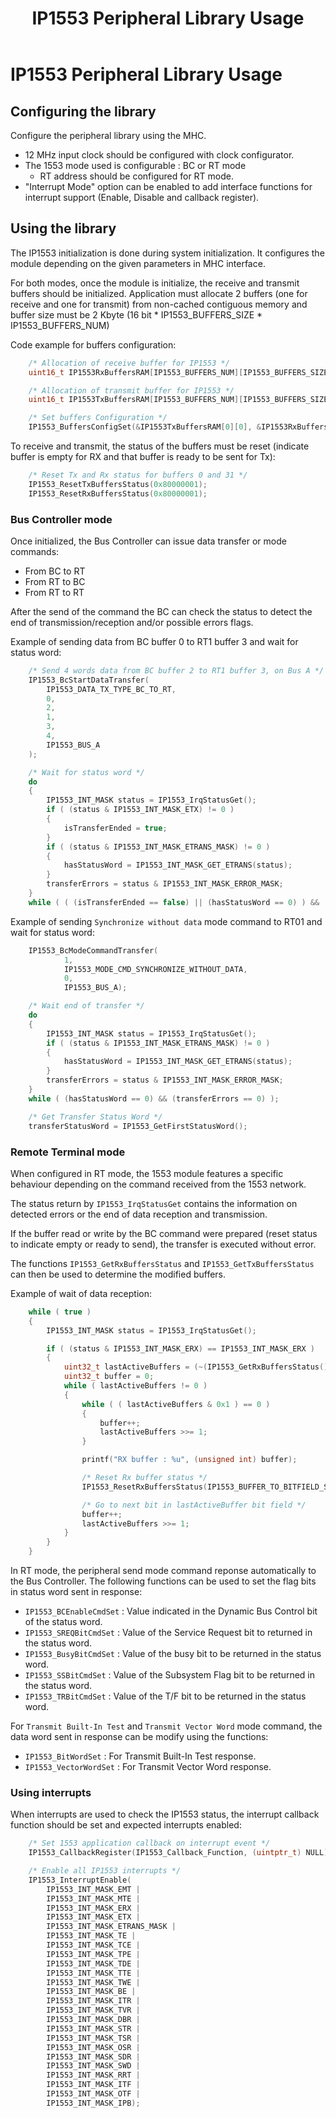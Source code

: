 ﻿---
grand_parent: Peripheral libraries
parent: IP1553 Peripheral Library
title: IP1553 Peripheral Library Usage
has_toc: true
nav_order: 1
---

# IP1553 Peripheral Library Usage

## Configuring the library

Configure the peripheral library using the MHC.

* 12 MHz input clock should be configured with clock configurator.
* The 1553 mode used is configurable : BC or RT mode
    * RT address should be configured for RT mode.
* "Interrupt Mode" option can be enabled to add interface functions for interrupt support (Enable, Disable and callback register).

## Using the library

The IP1553 initialization is done during system initialization. It configures the module depending on the given parameters in MHC interface.

For both modes, once the module is initialize, the receive and transmit buffers should be initialized. Application must allocate 2 buffers (one for receive and one for transmit) from non-cached contiguous memory and buffer size must be 2 Kbyte (16 bit * IP1553_BUFFERS_SIZE * IP1553_BUFFERS_NUM)

Code example for buffers configuration:

```c
    /* Allocation of receive buffer for IP1553 */
    uint16_t IP1553RxBuffersRAM[IP1553_BUFFERS_NUM][IP1553_BUFFERS_SIZE] __attribute__((aligned (32)))__attribute__((section (".ram_nocache")));

    /* Allocation of transmit buffer for IP1553 */
    uint16_t IP1553TxBuffersRAM[IP1553_BUFFERS_NUM][IP1553_BUFFERS_SIZE] __attribute__((aligned (32)))__attribute__((section (".ram_nocache")));

    /* Set buffers Configuration */
    IP1553_BuffersConfigSet(&IP1553TxBuffersRAM[0][0], &IP1553RxBuffersRAM[0][0]);
```

To receive and transmit, the status of the buffers must be reset (indicate buffer is empty for RX and that buffer is ready to be sent for Tx):

```c
    /* Reset Tx and Rx status for buffers 0 and 31 */
    IP1553_ResetTxBuffersStatus(0x80000001);
    IP1553_ResetRxBuffersStatus(0x80000001);
```

### Bus Controller mode

Once initialized, the Bus Controller can issue data transfer or mode commands:
* From BC to RT
* From RT to BC
* From RT to RT

After the send of the command the BC can check the status to detect the end of transmission/reception and/or possible errors flags.

Example of sending data from BC buffer 0 to RT1 buffer 3 and wait for status word:

```c
    /* Send 4 words data from BC buffer 2 to RT1 buffer 3, on Bus A */
    IP1553_BcStartDataTransfer(
        IP1553_DATA_TX_TYPE_BC_TO_RT,
        0,
        2,
        1,
        3,
        4,
        IP1553_BUS_A
    );

    /* Wait for status word */
    do
    {
        IP1553_INT_MASK status = IP1553_IrqStatusGet();
        if ( (status & IP1553_INT_MASK_ETX) != 0 )
        {
            isTransferEnded = true;
        }
        if ( (status & IP1553_INT_MASK_ETRANS_MASK) != 0 )
        {
            hasStatusWord = IP1553_INT_MASK_GET_ETRANS(status);
        }
        transferErrors = status & IP1553_INT_MASK_ERROR_MASK;
    }
    while ( ( (isTransferEnded == false) || (hasStatusWord == 0) ) && (transferErrors == 0) );
```

Example of sending  ```Synchronize without data``` mode command to RT01 and wait for status word:

```c
    IP1553_BcModeCommandTransfer(
            1,
            IP1553_MODE_CMD_SYNCHRONIZE_WITHOUT_DATA,
            0,
            IP1553_BUS_A);

    /* Wait end of transfer */
    do
    {
        IP1553_INT_MASK status = IP1553_IrqStatusGet();
        if ( (status & IP1553_INT_MASK_ETRANS_MASK) != 0 )
        {
            hasStatusWord = IP1553_INT_MASK_GET_ETRANS(status);
        }
        transferErrors = status & IP1553_INT_MASK_ERROR_MASK;
    }
    while ( (hasStatusWord == 0) && (transferErrors == 0) );

    /* Get Transfer Status Word */
    transferStatusWord = IP1553_GetFirstStatusWord();
```

### Remote Terminal mode

When configured in RT mode, the 1553 module features a specific behaviour depending on the command received from the 1553 network.

The status return by ```IP1553_IrqStatusGet``` contains the information on detected errors or the end of data reception and transmission.

If the buffer read or write by the BC command were prepared (reset status to indicate empty or ready to send), the transfer is executed without error.

The functions ```IP1553_GetRxBuffersStatus``` and ```IP1553_GetTxBuffersStatus``` can then be used to determine the modified buffers.

Example of wait of data reception:

```c
    while ( true )
    {
        IP1553_INT_MASK status = IP1553_IrqStatusGet();

        if ( (status & IP1553_INT_MASK_ERX) == IP1553_INT_MASK_ERX )
        {
            uint32_t lastActiveBuffers = (~(IP1553_GetRxBuffersStatus())) & 0x80000001;
            uint32_t buffer = 0;
            while ( lastActiveBuffers != 0 )
            {
                while ( ( lastActiveBuffers & 0x1 ) == 0 )
                {
                    buffer++;
                    lastActiveBuffers >>= 1;
                }

                printf("RX buffer : %u", (unsigned int) buffer);

                /* Reset Rx buffer status */
                IP1553_ResetRxBuffersStatus(IP1553_BUFFER_TO_BITFIELD_SA(buffer));

                /* Go to next bit in lastActiveBuffer bit field */
                buffer++;
                lastActiveBuffers >>= 1;
            }
        }
    }
```

In RT mode, the peripheral send mode command reponse automatically to the Bus Controller.
The following functions can be used to set the flag bits in status word sent in response:
* ```IP1553_BCEnableCmdSet``` : Value indicated in the Dynamic Bus Control bit of the status word.
* ```IP1553_SREQBitCmdSet``` : Value of the Service Request bit to returned in the status word.
* ```IP1553_BusyBitCmdSet``` : Value of the busy bit to be returned in the status word.
* ```IP1553_SSBitCmdSet``` : Value of the Subsystem Flag bit to be returned in the status word.
* ```IP1553_TRBitCmdSet``` : Value of the T/F bit to be returned in the status word.

For ```Transmit Built-In Test``` and ```Transmit Vector Word``` mode command, the data word sent in response can be modify using the functions:
* ```IP1553_BitWordSet``` : For Transmit Built-In Test response.
* ```IP1553_VectorWordSet``` : For Transmit Vector Word response.

### Using interrupts

When interrupts are used to check the IP1553 status, the interrupt callback function should be set and expected interrupts enabled:

```c
    /* Set 1553 application callback on interrupt event */
    IP1553_CallbackRegister(IP1553_Callback_Function, (uintptr_t) NULL);

    /* Enable all IP1553 interrupts */
    IP1553_InterruptEnable(
        IP1553_INT_MASK_EMT |
        IP1553_INT_MASK_MTE |
        IP1553_INT_MASK_ERX |
        IP1553_INT_MASK_ETX |
        IP1553_INT_MASK_ETRANS_MASK |
        IP1553_INT_MASK_TE |
        IP1553_INT_MASK_TCE |
        IP1553_INT_MASK_TPE |
        IP1553_INT_MASK_TDE |
        IP1553_INT_MASK_TTE |
        IP1553_INT_MASK_TWE |
        IP1553_INT_MASK_BE |
        IP1553_INT_MASK_ITR |
        IP1553_INT_MASK_TVR |
        IP1553_INT_MASK_DBR |
        IP1553_INT_MASK_STR |
        IP1553_INT_MASK_TSR |
        IP1553_INT_MASK_OSR |
        IP1553_INT_MASK_SDR |
        IP1553_INT_MASK_SWD |
        IP1553_INT_MASK_RRT |
        IP1553_INT_MASK_ITF |
        IP1553_INT_MASK_OTF |
        IP1553_INT_MASK_IPB);
```
